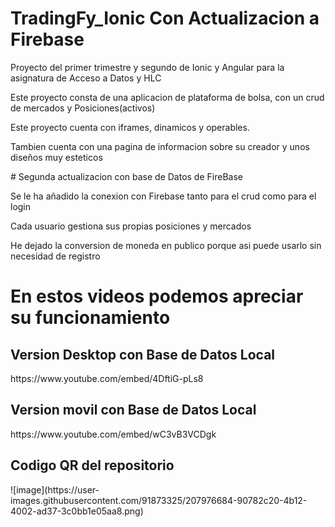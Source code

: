 # TradingFy_Ionic Con Actualizacion a Firebase
<p>Proyecto del primer trimestre y segundo de Ionic y Angular para la asignatura de Acceso a Datos y HLC</p>
<p>Este proyecto consta de una aplicacion de plataforma de bolsa, con un crud de mercados y Posiciones(activos)</p>
<p>Este proyecto cuenta con iframes, dinamicos y operables.</p>
<p>Tambien cuenta con una pagina de informacion sobre su creador y unos diseños muy esteticos </p>
# Segunda actualizacion con base de Datos de FireBase
<p> Se le ha añadido la conexion con Firebase tanto para el crud como para el login</p>
<p> Cada usuario gestiona sus propias posiciones y mercados<p>
<p> He dejado la conversion de moneda en publico porque asi puede usarlo sin necesidad de registro</p>
<h1>En estos videos podemos apreciar su funcionamiento</h1>
<h2>Version Desktop con Base de Datos Local</h2>
<p>https://www.youtube.com/embed/4DftiG-pLs8</p> 
<p></p>
<h2>Version movil con Base de Datos Local</h2>
<p>https://www.youtube.com/embed/wC3vB3VCDgk</p> 
<h2>Codigo QR del repositorio</h2>
![image](https://user-images.githubusercontent.com/91873325/207976684-90782c20-4b12-4002-ad37-3c0bb1e05aa8.png)

